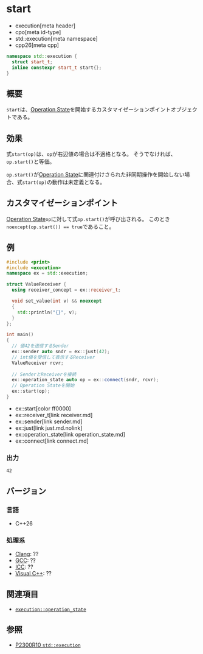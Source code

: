 # start
* execution[meta header]
* cpo[meta id-type]
* std::execution[meta namespace]
* cpp26[meta cpp]

```cpp
namespace std::execution {
  struct start_t;
  inline constexpr start_t start{};
}
```

## 概要
`start`は、[Operation State](operation_state.md)を開始するカスタマイゼーションポイントオブジェクトである。


## 効果
式`start(op)`は、`op`が右辺値の場合は不適格となる。
そうでなければ、`op.start()`と等価。

`op.start()`が[Operation State](operation_state.md)に関連付けさられた非同期操作を開始しない場合、式`start(op)`の動作は未定義となる。


## カスタマイゼーションポイント
[Operation State](operation_state.md)`op`に対して式`op.start()`が呼び出される。
このとき`noexcept(op.start()) == true`であること。


## 例
```cpp
#include <print>
#include <execution>
namespace ex = std::execution;

struct ValueReceiver {
  using receiver_concept = ex::receiver_t;

  void set_value(int v) && noexcept
  {
    std::println("{}", v);
  }
};

int main()
{
  // 値42を送信するSender
  ex::sender auto sndr = ex::just(42);
  // int値を受信して表示するReceiver
  ValueReceiver rcvr;
 
  // SenderとReceiverを接続
  ex::operation_state auto op = ex::connect(sndr, rcvr);
  // Operation Stateを開始
  ex::start(op);
}
```
* ex::start[color ff0000]
* ex::receiver_t[link receiver.md]
* ex::sender[link sender.md]
* ex::just[link just.md.nolink]
* ex::operation_state[link operation_state.md]
* ex::connect[link connect.md]

### 出力
```
42
```


## バージョン
### 言語
- C++26

### 処理系
- [Clang](/implementation.md#clang): ??
- [GCC](/implementation.md#gcc): ??
- [ICC](/implementation.md#icc): ??
- [Visual C++](/implementation.md#visual_cpp): ??


## 関連項目
- [`execution::operation_state`](operation_state.md)


## 参照
- [P2300R10 `std::execution`](https://www.open-std.org/jtc1/sc22/wg21/docs/papers/2024/p2300r10.html)
